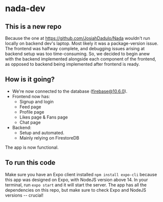 # nada-dev

## This is a new repo
Because the one at https://github.com/JosiahDadulo/Nada wouldn't run locally on backend dev's laptop. Most likely it was a package-version issue.
The frontend was halfway complete, and debugging issues arising at backend setup was too time-consuming.
So, we decided to begin anew with the backend implemented alongside each component of the frontend, as opposed to backend being implemented after frontend is ready.

## How is it going?
* We're now connected to the database (firebase@10.6.0).
* Frontend now has:
  - Signup and login
  - Feed page
  - Profile page
  - Likes page & Fans page
  - Chat page
* Backend:
  - Setup and automated.
  - Mainly relying on FirestoreDB

The app is now functional.


## To run this code
Make sure you have an Expo client installed `npm install expo-cli` because this app was designed on Expo, with NodeJS version above 14.
In your terminal, run `expo start` and it will start the server.
The app has all the dependencies on this repo, but make sure to check Expo and NodeJS versions -- crucial!
